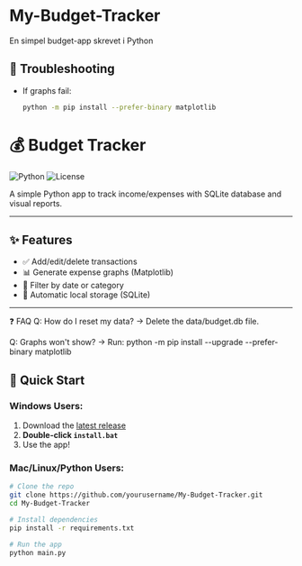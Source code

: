 # My-Budget-Tracker
En simpel budget-app skrevet i Python
## 🔧 Troubleshooting  
- If graphs fail:  
  ```bash
  python -m pip install --prefer-binary matplotlib

# 💰 Budget Tracker  

![Python](https://img.shields.io/badge/python-3.6%2B-blue)
![License](https://img.shields.io/badge/license-MIT-green)

A simple Python app to track income/expenses with SQLite database and visual reports.  

---

## ✨ Features  
- ✅ Add/edit/delete transactions  
- 📊 Generate expense graphs (Matplotlib)  
- 📅 Filter by date or category  
- 💾 Automatic local storage (SQLite)  

---

❓ FAQ
Q: How do I reset my data?
→ Delete the data/budget.db file.

Q: Graphs won't show?
→ Run: python -m pip install --upgrade --prefer-binary matplotlib

## 🚀 Quick Start  

### Windows Users:  
1. Download the [latest release](https://github.com/yourusername/My-Budget-Tracker/releases)  
2. **Double-click `install.bat`**  
3. Use the app!  

### Mac/Linux/Python Users:  
```bash
# Clone the repo
git clone https://github.com/yourusername/My-Budget-Tracker.git
cd My-Budget-Tracker

# Install dependencies
pip install -r requirements.txt

# Run the app
python main.py


